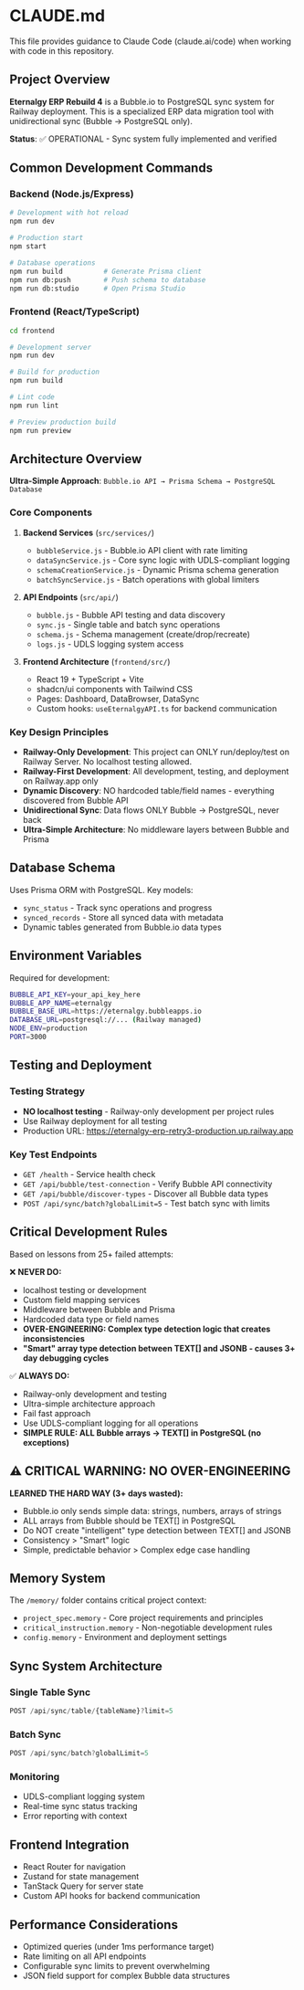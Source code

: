 # CLAUDE.md

This file provides guidance to Claude Code (claude.ai/code) when working with code in this repository.

## Project Overview

**Eternalgy ERP Rebuild 4** is a Bubble.io to PostgreSQL sync system for Railway deployment. This is a specialized ERP data migration tool with unidirectional sync (Bubble → PostgreSQL only).

**Status**: ✅ OPERATIONAL - Sync system fully implemented and verified

## Common Development Commands

### Backend (Node.js/Express)
```bash
# Development with hot reload
npm run dev

# Production start  
npm start

# Database operations
npm run build          # Generate Prisma client
npm run db:push        # Push schema to database
npm run db:studio      # Open Prisma Studio
```

### Frontend (React/TypeScript)
```bash
cd frontend

# Development server
npm run dev

# Build for production
npm run build

# Lint code
npm run lint

# Preview production build
npm run preview
```

## Architecture Overview

**Ultra-Simple Approach**: `Bubble.io API → Prisma Schema → PostgreSQL Database`

### Core Components

1. **Backend Services** (`src/services/`)
   - `bubbleService.js` - Bubble.io API client with rate limiting
   - `dataSyncService.js` - Core sync logic with UDLS-compliant logging
   - `schemaCreationService.js` - Dynamic Prisma schema generation
   - `batchSyncService.js` - Batch operations with global limiters

2. **API Endpoints** (`src/api/`)
   - `bubble.js` - Bubble API testing and data discovery
   - `sync.js` - Single table and batch sync operations
   - `schema.js` - Schema management (create/drop/recreate)
   - `logs.js` - UDLS logging system access

3. **Frontend Architecture** (`frontend/src/`)
   - React 19 + TypeScript + Vite
   - shadcn/ui components with Tailwind CSS
   - Pages: Dashboard, DataBrowser, DataSync
   - Custom hooks: `useEternalgyAPI.ts` for backend communication

### Key Design Principles

- **Railway-Only Development**: This project can ONLY run/deploy/test on Railway Server. No localhost testing allowed.
- **Railway-First Development**: All development, testing, and deployment on Railway.app only
- **Dynamic Discovery**: NO hardcoded table/field names - everything discovered from Bubble API
- **Unidirectional Sync**: Data flows ONLY Bubble → PostgreSQL, never back
- **Ultra-Simple Architecture**: No middleware layers between Bubble and Prisma

## Database Schema

Uses Prisma ORM with PostgreSQL. Key models:
- `sync_status` - Track sync operations and progress
- `synced_records` - Store all synced data with metadata
- Dynamic tables generated from Bubble.io data types

## Environment Variables

Required for development:
```bash
BUBBLE_API_KEY=your_api_key_here
BUBBLE_APP_NAME=eternalgy
BUBBLE_BASE_URL=https://eternalgy.bubbleapps.io
DATABASE_URL=postgresql://... (Railway managed)
NODE_ENV=production
PORT=3000
```

## Testing and Deployment

### Testing Strategy
- **NO localhost testing** - Railway-only development per project rules
- Use Railway deployment for all testing
- Production URL: https://eternalgy-erp-retry3-production.up.railway.app

### Key Test Endpoints
- `GET /health` - Service health check
- `GET /api/bubble/test-connection` - Verify Bubble API connectivity
- `GET /api/bubble/discover-types` - Discover all Bubble data types
- `POST /api/sync/batch?globalLimit=5` - Test batch sync with limits

## Critical Development Rules

Based on lessons from 25+ failed attempts:

❌ **NEVER DO:**
- localhost testing or development
- Custom field mapping services
- Middleware between Bubble and Prisma
- Hardcoded data type or field names
- **OVER-ENGINEERING: Complex type detection logic that creates inconsistencies**
- **"Smart" array type detection between TEXT[] and JSONB - causes 3+ day debugging cycles**

✅ **ALWAYS DO:**
- Railway-only development and testing
- Ultra-simple architecture approach
- Fail fast approach
- Use UDLS-compliant logging for all operations
- **SIMPLE RULE: ALL Bubble arrays → TEXT[] in PostgreSQL (no exceptions)**

## ⚠️ CRITICAL WARNING: NO OVER-ENGINEERING

**LEARNED THE HARD WAY (3+ days wasted):**
- Bubble.io only sends simple data: strings, numbers, arrays of strings
- ALL arrays from Bubble should be TEXT[] in PostgreSQL
- Do NOT create "intelligent" type detection between TEXT[] and JSONB
- Consistency > "Smart" logic
- Simple, predictable behavior > Complex edge case handling

## Memory System

The `/memory/` folder contains critical project context:
- `project_spec.memory` - Core project requirements and principles
- `critical_instruction.memory` - Non-negotiable development rules
- `config.memory` - Environment and deployment settings

## Sync System Architecture

### Single Table Sync
```javascript
POST /api/sync/table/{tableName}?limit=5
```

### Batch Sync
```javascript
POST /api/sync/batch?globalLimit=5
```

### Monitoring
- UDLS-compliant logging system
- Real-time sync status tracking
- Error reporting with context

## Frontend Integration

- React Router for navigation
- Zustand for state management
- TanStack Query for server state
- Custom API hooks for backend communication

## Performance Considerations

- Optimized queries (under 1ms performance target)
- Rate limiting on all API endpoints
- Configurable sync limits to prevent overwhelming
- JSON field support for complex Bubble data structures
